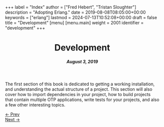 +++
label = "Index"
author = ["Fred Hebert", "Tristan Sloughter"]
description = "Adopting Erlang."
date = 2019-08-08T08:05:00+00:00
keywords = ["erlang"]
lastmod = 2024-07-13T10:52:08+00:00
draft = false
title = "Development"
[menu]
  [menu.main]
    weight = 2001
    identifier = "development"
+++

<header>
  <h1>Development</h1>
  <h5>
    <strong>August 3, 2019</strong>
  </h5>
</header>

The first section of this book is dedicated to getting a working installation, and understanding the actual structure of a project. This section will also cover how to import dependencies in your project, how to build projects that contain multiple OTP applications, write tests for your projects, and also a few other interesting topics.

<div class="pagination">
  <div><a href="/docs/introduction/about_the_authors">← Prev</a></div>
  <div><a href="/docs/development/setup">Next →</a></div>
</div>
